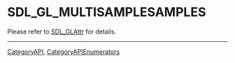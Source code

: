 # SDL_GL_MULTISAMPLESAMPLES

Please refer to [SDL_GLAttr](SDL_GLAttr) for details.

----
[CategoryAPI](CategoryAPI), [CategoryAPIEnumerators](CategoryAPIEnumerators)

